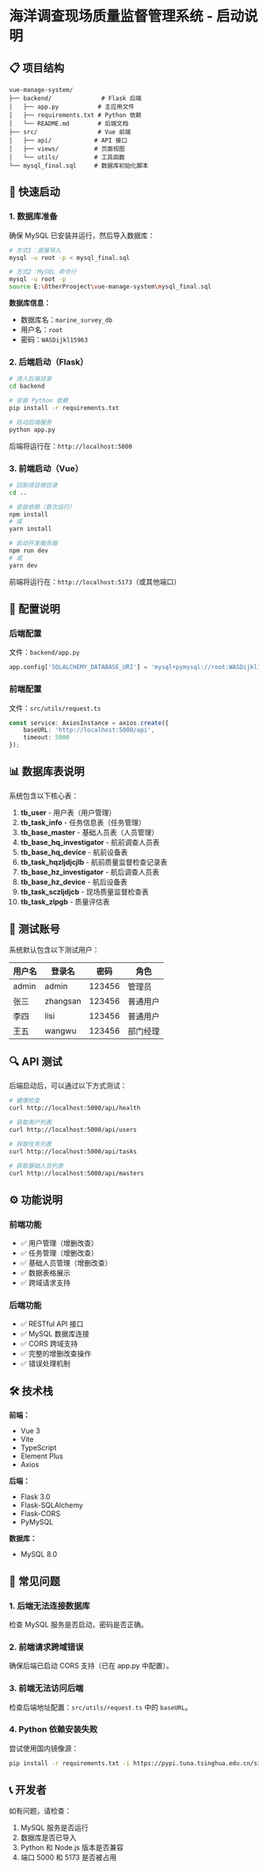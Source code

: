 # 海洋调查现场质量监督管理系统 - 启动说明

## 📋 项目结构

```
vue-manage-system/
├── backend/              # Flask 后端
│   ├── app.py           # 主应用文件
│   ├── requirements.txt # Python 依赖
│   └── README.md        # 后端文档
├── src/                 # Vue 前端
│   ├── api/            # API 接口
│   ├── views/          # 页面视图
│   └── utils/          # 工具函数
└── mysql_final.sql     # 数据库初始化脚本
```

## 🚀 快速启动

### 1. 数据库准备

确保 MySQL 已安装并运行，然后导入数据库：

```bash
# 方式1：直接导入
mysql -u root -p < mysql_final.sql

# 方式2：MySQL 命令行
mysql -u root -p
source E:\OtherProoject\vue-manage-system\mysql_final.sql
```

**数据库信息：**
- 数据库名：`marine_survey_db`
- 用户名：`root`
- 密码：`WASDijkl15963`

### 2. 后端启动（Flask）

```bash
# 进入后端目录
cd backend

# 安装 Python 依赖
pip install -r requirements.txt

# 启动后端服务
python app.py
```

后端将运行在：`http://localhost:5000`

### 3. 前端启动（Vue）

```bash
# 回到项目根目录
cd ..

# 安装依赖（首次运行）
npm install
# 或
yarn install

# 启动开发服务器
npm run dev
# 或
yarn dev
```

前端将运行在：`http://localhost:5173`（或其他端口）

## 🔧 配置说明

### 后端配置
文件：`backend/app.py`

```python
app.config['SQLALCHEMY_DATABASE_URI'] = 'mysql+pymysql://root:WASDijkl15963@localhost:3306/marine_survey_db'
```

### 前端配置
文件：`src/utils/request.ts`

```typescript
const service: AxiosInstance = axios.create({
    baseURL: 'http://localhost:5000/api',
    timeout: 5000
});
```

## 📊 数据库表说明

系统包含以下核心表：

1. **tb_user** - 用户表（用户管理）
2. **tb_task_info** - 任务信息表（任务管理）
3. **tb_base_master** - 基础人员表（人员管理）
4. **tb_base_hq_investigator** - 航前调查人员表
5. **tb_base_hq_device** - 航前设备表
6. **tb_task_hqzljdjcjlb** - 航前质量监督检查记录表
7. **tb_base_hz_investigator** - 航后调查人员表
8. **tb_base_hz_device** - 航后设备表
9. **tb_task_sczljdjcb** - 现场质量监督检查表
10. **tb_task_zlpgb** - 质量评估表

## 🔑 测试账号

系统默认包含以下测试用户：

| 用户名 | 登录名 | 密码 | 角色 |
|--------|--------|------|------|
| admin | admin | 123456 | 管理员 |
| 张三 | zhangsan | 123456 | 普通用户 |
| 李四 | lisi | 123456 | 普通用户 |
| 王五 | wangwu | 123456 | 部门经理 |

## 🔍 API 测试

后端启动后，可以通过以下方式测试：

```bash
# 健康检查
curl http://localhost:5000/api/health

# 获取用户列表
curl http://localhost:5000/api/users

# 获取任务列表
curl http://localhost:5000/api/tasks

# 获取基础人员列表
curl http://localhost:5000/api/masters
```

## ⚙️ 功能说明

### 前端功能
- ✅ 用户管理（增删改查）
- ✅ 任务管理（增删改查）
- ✅ 基础人员管理（增删改查）
- ✅ 数据表格展示
- ✅ 跨域请求支持

### 后端功能
- ✅ RESTful API 接口
- ✅ MySQL 数据库连接
- ✅ CORS 跨域支持
- ✅ 完整的增删改查操作
- ✅ 错误处理机制

## 🛠️ 技术栈

**前端：**
- Vue 3
- Vite
- TypeScript
- Element Plus
- Axios

**后端：**
- Flask 3.0
- Flask-SQLAlchemy
- Flask-CORS
- PyMySQL

**数据库：**
- MySQL 8.0

## 📝 常见问题

### 1. 后端无法连接数据库
检查 MySQL 服务是否启动，密码是否正确。

### 2. 前端请求跨域错误
确保后端已启动 CORS 支持（已在 app.py 中配置）。

### 3. 前端无法访问后端
检查后端地址配置：`src/utils/request.ts` 中的 `baseURL`。

### 4. Python 依赖安装失败
尝试使用国内镜像源：
```bash
pip install -r requirements.txt -i https://pypi.tuna.tsinghua.edu.cn/simple
```

## 📞 开发者

如有问题，请检查：
1. MySQL 服务是否运行
2. 数据库是否已导入
3. Python 和 Node.js 版本是否兼容
4. 端口 5000 和 5173 是否被占用
